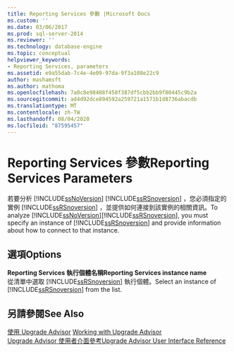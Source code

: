 ```yaml
---
title: Reporting Services 參數 |Microsoft Docs
ms.custom: ''
ms.date: 03/06/2017
ms.prod: sql-server-2014
ms.reviewer: ''
ms.technology: database-engine
ms.topic: conceptual
helpviewer_keywords:
- Reporting Services, parameters
ms.assetid: e9a55dab-7c4e-4e09-97da-9f3a108e22c9
author: mashamsft
ms.author: mathoma
ms.openlocfilehash: 7a0c8e98408f458f387df5cbb2bb9f80445c9b2a
ms.sourcegitcommit: ad4d92dce894592a259721a1571b1d8736abacdb
ms.translationtype: MT
ms.contentlocale: zh-TW
ms.lasthandoff: 08/04/2020
ms.locfileid: "87595457"
---
```

# <a name="reporting-services-parameters"></a><span data-ttu-id="2f6ce-102">Reporting Services 參數</span><span class="sxs-lookup"><span data-stu-id="2f6ce-102">Reporting Services Parameters</span></span>
  <span data-ttu-id="2f6ce-103">若要分析 [!INCLUDE[ssNoVersion](../../includes/ssnoversion-md.md)] [!INCLUDE[ssRSnoversion](../../includes/ssrsnoversion-md.md)] ，您必須指定的實例 [!INCLUDE[ssRSnoversion](../../includes/ssrsnoversion-md.md)] ，並提供如何連接到該實例的相關資訊。</span><span class="sxs-lookup"><span data-stu-id="2f6ce-103">To analyze [!INCLUDE[ssNoVersion](../../includes/ssnoversion-md.md)][!INCLUDE[ssRSnoversion](../../includes/ssrsnoversion-md.md)], you must specify an instance of [!INCLUDE[ssRSnoversion](../../includes/ssrsnoversion-md.md)] and provide information about how to connect to that instance.</span></span>  
  
## <a name="options"></a><span data-ttu-id="2f6ce-104">選項</span><span class="sxs-lookup"><span data-stu-id="2f6ce-104">Options</span></span>  
 <span data-ttu-id="2f6ce-105">**Reporting Services 執行個體名稱**</span><span class="sxs-lookup"><span data-stu-id="2f6ce-105">**Reporting Services instance name**</span></span>  
 <span data-ttu-id="2f6ce-106">從清單中選取 [!INCLUDE[ssRSnoversion](../../includes/ssrsnoversion-md.md)] 執行個體。</span><span class="sxs-lookup"><span data-stu-id="2f6ce-106">Select an instance of [!INCLUDE[ssRSnoversion](../../includes/ssrsnoversion-md.md)] from the list.</span></span>  
  
## <a name="see-also"></a><span data-ttu-id="2f6ce-107">另請參閱</span><span class="sxs-lookup"><span data-stu-id="2f6ce-107">See Also</span></span>  
 <span data-ttu-id="2f6ce-108">[使用 Upgrade Advisor](../../../2014/sql-server/install/working-with-upgrade-advisor.md) </span><span class="sxs-lookup"><span data-stu-id="2f6ce-108">[Working with Upgrade Advisor](../../../2014/sql-server/install/working-with-upgrade-advisor.md) </span></span>  
 [<span data-ttu-id="2f6ce-109">Upgrade Advisor 使用者介面參考</span><span class="sxs-lookup"><span data-stu-id="2f6ce-109">Upgrade Advisor User Interface Reference</span></span>](../../../2014/sql-server/install/upgrade-advisor-user-interface-reference.md)  
  
  
